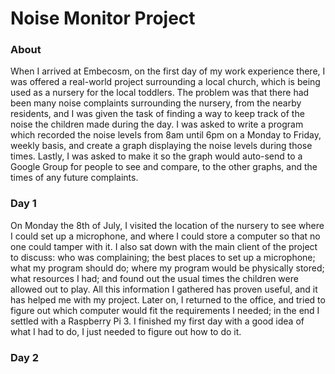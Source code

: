 # Noise Monitor Project

### About
When I arrived at Embecosm, on the first day of my work experience there, I was offered a real-world project surrounding a local church, which is being used as a nursery for the local toddlers. The problem was that there had been many noise complaints surrounding the nursery, from the nearby residents, and I was given the task of finding a way to keep track of the noise the children made during the day. I was asked to write a program which recorded the noise levels from 8am until 6pm on a Monday to Friday, weekly basis, and create a graph displaying the noise levels during those times. Lastly, I was asked to make it so the graph would auto-send to a Google Group for people to see and compare, to the other graphs, and the times of any future complaints.

### Day 1
On Monday the 8th of July, I visited the location of the nursery to see where I could set up a microphone, and where I could store a computer so that no one could tamper with it. I also sat down with the main client of the project to discuss: who was complaining; the best places to set up a microphone; what my program should do; where my program would be physically stored; what resources I had; and found out the usual times the children were allowed out to play. All this information I gathered has proven useful, and it has helped me with my project. Later on, I returned to the office, and tried to figure out which computer would fit the requirements I needed; in the end I settled with a Raspberry Pi 3. I finished my first day with a good idea of what I had to do, I just needed to figure out how to do it.

### Day 2
